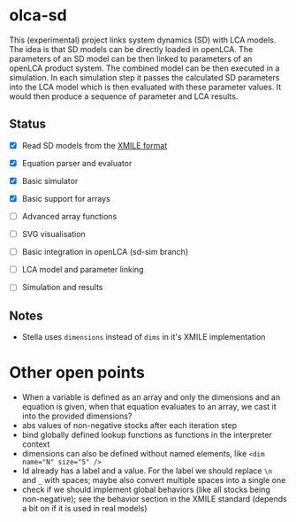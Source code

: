 # olca-sd

This (experimental) project links system dynamics (SD) with LCA models. The idea is that SD models can be directly loaded in openLCA. The parameters of an SD model can be then linked to parameters of an openLCA product system. The combined model can be then executed in a simulation. In each simulation step it passes the calculated SD parameters into the LCA model which is then evaluated with these parameter values. It would then produce a sequence of parameter and LCA results.

## Status

+ [x] Read SD models from the [XMILE format](https://docs.oasis-open.org/xmile/xmile/v1.0/os/xmile-v1.0-os.html)
+ [x] Equation parser and evaluator
+ [x] Basic simulator
+ [x] Basic support for arrays
+ [ ] Advanced array functions
+ [ ] SVG visualisation
+ [ ] Basic integration in openLCA (sd-sim branch)
+ [ ] LCA model and parameter linking
+ [ ] Simulation and results


## Notes

+ Stella uses `dimensions` instead of `dims` in it's XMILE implementation


# Other open points

+ When a variable is defined as an array and only the dimensions and an equation is given, when that equation evaluates to an array, we cast it into the provided dimensions?
+ abs values of non-negative stocks after each iteration step
+ bind globally defined lookup functions as functions in the interpreter context
+ dimensions can also be defined without named elements, like `<dim name="N" size="5" />`
+ Id already has a label and a value. For the label we should replace `\n` and `_` with spaces; maybe also convert multiple spaces into a single one
+ check if we should implement global behaviors (like all stocks being non-negative); see the behavior section in the XMILE standard (depends a bit on if it is used in real models)

